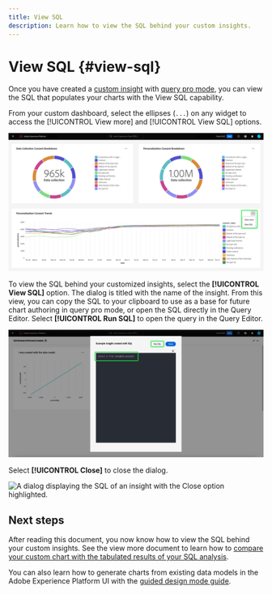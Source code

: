 ```yaml
---
title: View SQL
description: Learn how to view the SQL behind your custom insights.
---
```

# View SQL {#view-sql}

Once you have created a [custom insight](./overview.md) with [query pro mode](./query-pro-mode.md), you can view the SQL that populates your charts with the View SQL capability.

From your custom dashboard, select the ellipses (`...`) on any widget to access the [!UICONTROL View more] and [!UICONTROL View SQL] options.

![A custom dashboard with an insight's ellipses dropdown menu and the View more and View SQL options highlighted.](../../images/customizable-insights/ellipses-dropdown.png)

To view the SQL behind your customized insights, select the **[!UICONTROL View SQL]** option. The dialog is titled with the name of the insight. From this view, you can copy the SQL to your clipboard to use as a base for future chart authoring in query pro mode, or open the SQL directly in the Query Editor. Select **[!UICONTROL Run SQL]** to open the query in the Query Editor. 

![A dialog displaying the SQL of an insight with the SQL and Run SQL option highlighted.](../../images/customizable-insights/view-sql.png)

Select **[!UICONTROL Close]** to close the dialog.

![A dialog displaying the SQL of an insight with the Close option highlighted.](../../images/user-defined-dashboards/close-sql-dialog.png)

## Next steps

After reading this document, you now know how to view the SQL behind your custom insights. See the view more document to learn how to [compare your custom chart with the tabulated results of your SQL analysis](./view-more.md). 

You can also learn how to generate charts from existing data models in the Adobe Experience Platform UI with the [guided design mode guide](../../user-defined-dashboards.md).
